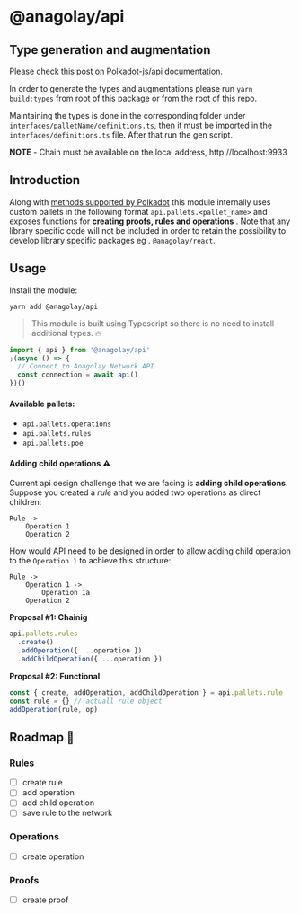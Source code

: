 # @anagolay/api

## Type generation and augmentation

Please check this post on [Polkadot-js/api documentation](https://polkadot.js.org/api/examples/promise/90_typegen/).

In order to generate the types and augmentations please run `yarn build:types` from root of this package or from the root of this repo.

Maintaining the types is done in the corresponding folder under `interfaces/palletName/definitions.ts`, then it must be imported in the `interfaces/definitions.ts` file. After that run the gen script.

**NOTE** - Chain must be available on the local address, http://localhost:9933

## Introduction

Along with [methods supported by Polkadot](https://polkadot.js.org/api/start/basics.html#metadata) this module internally uses custom pallets in the following format `api.pallets.<pallet_name>` and exposes functions for **creating proofs, rules and operations** . Note that any library specific code will not be included in order to retain the possibility to develop library specific packages eg . `@anagolay/react`.

## Usage

Install the module:

`yarn add @anagolay/api`

> This module is built using Typescript so there is no need to install additional types. :fire:

```ts
import { api } from '@anagolay/api'
;(async () => {
  // Connect to Anagolay Network API
  const connection = await api()
})()
```

#### Available pallets:

- `api.pallets.operations`
- `api.pallets.rules`
- `api.pallets.poe`

#### Adding child operations :warning:

Current api design challenge that we are facing is **adding child operations**. Suppose you created a _rule_ and you added two operations as direct children:

```
Rule ->
    Operation 1
    Operation 2
```

How would API need to be designed in order to allow adding child operation to the `Operation 1` to achieve this structure:

```
Rule ->
    Operation 1 ->
        Operation 1a
    Operation 2
```

**Proposal #1: Chainig**

```ts
api.pallets.rules
  .create()
  .addOperation({ ...operation })
  .addChildOperation({ ...operation })
```

**Proposal #2: Functional**

```ts
const { create, addOperation, addChildOperation } = api.pallets.rule
const rule = {} // actuall rule object
addOperation(rule, op)
```

## Roadmap :pushpin:

### Rules

- [ ] create rule
- [ ] add operation
- [ ] add child operation
- [ ] save rule to the network

### Operations

- [ ] create operation

### Proofs

- [ ] create proof
